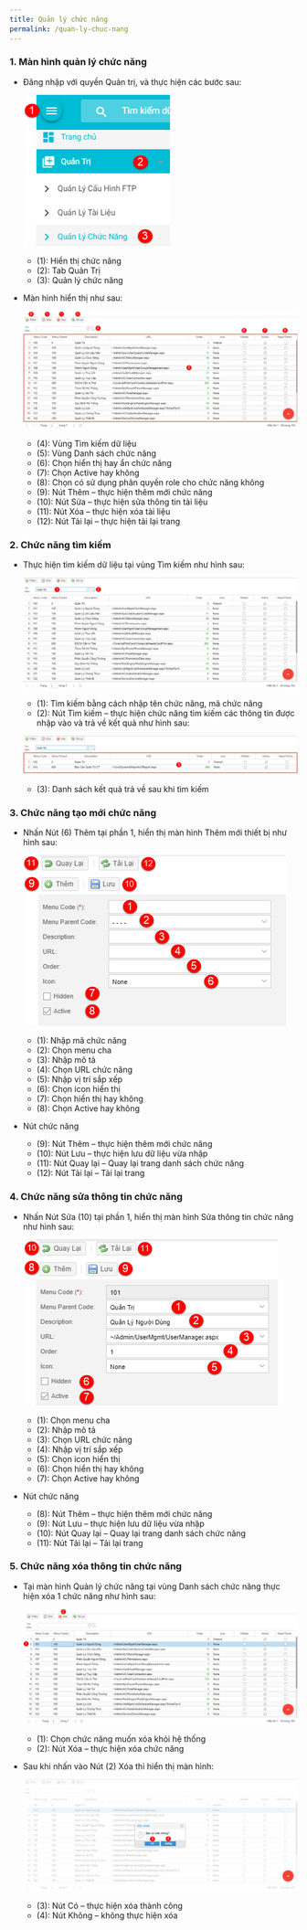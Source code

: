 ```yaml
---
title: Quản lý chức năng
permalink: /quan-ly-chuc-nang
---
```


### **1. Màn hình quản lý chức năng**
* Đăng nhập với quyền Quản trị, và thực hiện các bước sau:

     ![](assets/menumanager/mnMenuManager.png)

     * (1): Hiển thị chức năng
     * (2): Tab Quản Trị
     * (3): Quản lý chức năng

* Màn hình hiển thị như sau:

     ![](assets/menumanager/MenuManager.png)

     * (4): Vùng Tìm kiếm dữ liệu
     * (5): Vùng Danh sách chức năng
     * (6): Chọn hiển thị hay ẩn chức năng
     * (7): Chọn Active hay không
     * (8): Chọn có sử dụng phân quyền role cho chức năng không
     * (9): Nút Thêm – thực hiện thêm mới chức năng
     * (10): Nút Sửa – thực hiện sửa thông tin tài liệu
     * (11): Nút Xóa – thực hiện xóa tài liệu
     * (12): Nút Tải lại – thực hiện tải lại trang

### **2. Chức năng tìm kiếm**
* Thực hiện tìm kiếm dữ liệu tại vùng Tìm kiếm như hình sau:

     ![](assets/menumanager/MenuManagerSearch.png)

     * (1): Tìm kiếm bằng cách nhập tên chức năng, mã chức năng
     * (2): Nút Tìm kiếm – thực hiện chức năng tìm kiếm các thông tin được nhập vào và trả về kết quả như hình sau:

     ![](assets/menumanager/MenuManagerSearchResult.png)

     * (3): Danh sách kết quả trả về sau khi tìm kiếm

### **3. Chức năng tạo mới chức năng**
* Nhấn Nút (6) Thêm tại phần 1, hiển thị màn hình Thêm mới thiết bị như hình sau:

     ![](assets/menumanager/MenuDetailsAdd.png)

     * (1): Nhập mã chức năng
     * (2): Chọn menu cha
     * (3): Nhập mô tả
     * (4): Chọn URL chức năng
     * (5): Nhập vị trí sắp xếp
     * (6): Chọn icon hiển thị
     * (7): Chọn hiển thị hay không
     * (8): Chọn Active hay không
* Nút chức năng
	 * (9): Nút Thêm – thực hiện thêm mới chức năng
     * (10): Nút Lưu – thực hiện lưu dữ liệu vừa nhập
     * (11): Nút Quay lại – Quay lại trang danh sách chức năng
     * (12): Nút Tải lại – Tải lại trang

### **4. Chức năng sửa thông tin chức năng**
* Nhấn Nút Sửa (10) tại phần 1, hiển thị màn hình Sửa thông tin chức năng như hình sau:

     ![](assets/menumanager/MenuDetailsEdit.png)

     * (1): Chọn menu cha
     * (2): Nhập mô tả
     * (3): Chọn URL chức năng
     * (4): Nhập vị trí sắp xếp
     * (5): Chọn icon hiển thị
     * (6): Chọn hiển thị hay không
     * (7): Chọn Active hay không
* Nút chức năng
     * (8): Nút Thêm – thực hiện thêm mới chức năng
     * (9): Nút Lưu – thực hiện lưu dữ liệu vừa nhập
     * (10): Nút Quay lại – Quay lại trang danh sách chức năng
     * (11): Nút Tải lại – Tải lại trang

### **5. Chức năng xóa thông tin chức năng**
* Tại màn hình Quản lý chức năng tại vùng Danh sách chức năng thực hiện xóa 1 chức năng như hình sau:

     ![](assets/menumanager/MenuManagerDelete.png)

     * (1): Chọn chức năng muốn xóa khỏi hệ thống
     * (2): Nút Xóa – thực hiện xóa chức năng

* Sau khi nhấn vào Nút (2) Xóa thì hiển thị màn hình:

     ![](assets/menumanager/MenuManagerDeleteOK.png)

     * (3): Nút Có – thực hiện xóa thành công
     * (4): Nút Không – không thực hiện xóa